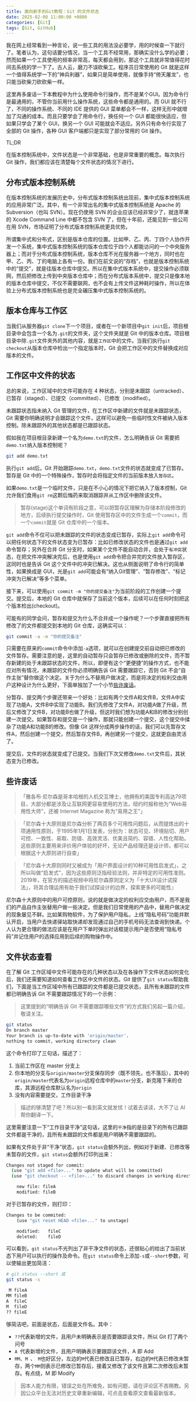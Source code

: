 ```yaml
---
title: 面向新手的Git教程：Git 的文件状态
date: 2025-02-08 11:00:00 +0800
categories: [Git]
tags: [Git, GitHub]
---
```


我在网上经常看到一种言论，说一些工具的用法没必要学，用的时候查一下就行了。笔者认为，这句话要分情况，当一个工具不经常用，那确实没什么学的必要；然而如果一个工具使用的频率非常高，每天都会用到，那这个工具就非常值得花时间去系统的学一下了。古人云，磨刀不误砍柴工。程序员日常使用的 Git 就是这样一个值得系统学一下的“神兵利器”，如果只是简单使用，就像手持“倚天屠龙”，也只能当砍柴刀砍砍柴一样。

这里再多废话一下本教程中为什么使用命令行操作，而不是某个GUI。因为命令行是最通用的，不管你当前用什么操作系统，这些命令都是通用的。而 GUI 就不行了，不同的操作系统、不同的 IDE 提供的 GUI 菜单都会不一样，这样无形中就增加了沟通的成本。而且只要学会了用命令行，换任何一个 GUI 都能很快适应，但如果只学会了某个 GUI，换另一个 GUI 可能就会不适应。另外只有命令行实现了全部的 Git 操作，各种 GUI 客户端都只是实现了部分常用的 Git 操作。

TL;DR

在版本控制系统中，文件状态是一个非常基础，也是非常重要的概念。每次执行 Git 操作，我们都应该在清楚每个文件状态的情况下进行。

## 分布式版本控制系统

在版本控制系统的发展历史中，分布式版本控制系统出现前，集中式版本控制系统的应用非常广泛。其中，有一个非常出名的集中式版本控制系统是 Apache 的 Subversion（也叫 SVN）。现在仍使用 SVN 的企业应该已经非常少了，就连苹果的 Xcode Command Line 中都不包含 SVN 了，但在十年前，还能见到一些公司在用 SVN，市场证明了分布式版本控制系统更具优势。

所谓集中式和分布式，区别是版本仓库的位置。比如甲、乙、丙、丁四个人协作开发一个系统，集中式版本控制系统的版本仓库位于四个人都能访问的一个中央服务器上；而对于分布式版本控制系统，版本仓库不光在服务器一个地方，同时也在甲、乙、丙、丁的电脑上各有一份。我们在前文说的“存档”，也就是版本控制系统中的“提交”，就是往版本仓库中提交。所以在集中式版本系统中，提交操作必须联网，然后把修改上传到中央版本仓库中；而在分布式版本系统中，提交只是像本地的版本仓库中提交，不仅不需要联网，也不会有上传文件这种耗时操作，所以在体验上分布式版本控制系统也是完全碾压集中式版本控制系统的。

## 版本仓库与工作区

当我们从服务器`git clone`下一个项目，或者在一个新项目中`git init`后，项目根目录中会包含一个名为`.git`的文件夹，这个文件夹就是 Git 中的版本仓库。项目根目录中除`.git`文件夹外的其他内容，就是`工作区`中的文件。当我们执行`git checkout`从版本仓库中检出一个指定版本时，Git 会把工作区中的文件替换成对应版本的文件。

## 工作区中文件的状态

总的来说，工作区域中的文件可能存在 4 种状态，分别是未跟踪（untracked）、已暂存（staged）、已提交（committed）、已修改（modified）。

未跟踪状态指未纳入 Git 管理的文件，在工作区中新建的文件就是未跟踪状态，Git 需要你明确说明才会跟踪这个文件，这样可以避免一些临时性文件被纳入版本控制。除未跟踪外的其他状态都是已跟踪状态。

假如我在项目根目录新建一个名为`demo.txt`的文件，怎么明确告诉 Git 需要把`demo.txt`纳入版本控制呢？

```bash
git add demo.txt
```

执行`git add`后，Git 开始跟踪`demo.txt`，`demo.txt`文件的状态就变成了已暂存。暂存是 Git 中的一个特殊操作，暂存时会将指定文件的当前版本放入`暂存区`。

如果`demo.txt`是一个临时文件，只是在不小心的情况下把它纳入了版本控制，Git 允许我们食用`git rm`这颗后悔药来取消跟踪并从工作区中删除该文件。

> 暂存(stage)这个单词有阶段之意，可以把暂存区理解为存储本阶段修改的地方，后续执行提交操作时，Git 使用暂存区中的文件生成一个`commit`，而一个`commit`就是 Git 仓库中的一个版本。

`git add`命令不仅可以把未跟踪的文件的状态变成已暂存，实际上`git add`命令可以把任何状态下的文件状态变为已暂存：比如已修改状态的文件也是通过`git add`命令暂存；另外在合并 Git 分支时，如果某个文件不能自动合并，会处于`有冲突`状态，在把文件冲突解决完后，也是使用`git add`命令把合并完的文件放入暂存区，这同时也是告诉 Git 这个文件中的冲突已解决。这也从侧面说明了命令行的简单性，如果换成是 GUI，光是`git add`可能会有“纳入Git管理”、“暂存修改”、“标记冲突为已解决”等多个菜单。

接下来，可以使用`git commit -m "你的提交备注"`为当前阶段的工作创建一个提交。提交后，本地的 Git 仓库中就保存了当前这个版本，后续可以在任何时刻把这个版本检出(checkout)。

可能有的同学会问，暂存和提交为什么不合并成一个操作呢？一个步骤直接把所有修改了的文件都提交到本地的 Git 仓库，这确实可以：

```bash
git commit -a -m "你的提交备注"
```

只需要在原来的`commit`命令中添加`-a`选项，就可以在创建提交前自动把已修改的文件暂存。需要注意的是，这里的自动暂存只会暂存已修改或删除的文件，而不暂存新建的处于未跟踪状态的文件，所以，即便有这个“更便捷”的操作方式，也不能应对所有情况，未跟踪的文件你必须明确告诉 Git 需要跟踪它，否则 Git 不会“自作主张”替你做这个决定。关于为什么不替用户做决定，而是将决定的权利交由用户这种设计为什么更好，下面单独加了一个小节[些许废话](#些许废话)。

分暂存、提交两个步骤还带来一个好处：比如有两个文件A和文件B，文件A中实现了功能A，文件B中实现了功能B。我们先修改了文件A，对功能A做了升级，然后又修改了文件B，对功能B也做了升级，但这时我们想为功能A和B的修改分别创建一次提交。如果暂存和提交是一个操作，那就只能创建一个提交，这个提交中揉杂了功能A和功能B的修改。但像 Git 这样分成两步操作的话，我们可以先暂存文件A，然后创建一个提交，然后暂存文件B，再创建另一个提交，这就更自由灵活了。

提交后，文件的状态就变成了已提交。当我们下次又修改`demo.txt`文件后，其状态变为已修改。

## 些许废话

> 「雅各布·尼尔森是哥本哈根的人机交互博士，他拥有的美国专利高达79项目，大部分都是涉及让互联网更容易使用的方法，纽约时报称他为“Web易用性大师”，还被 Internet Magazine 称为“易用之王”」

> 「尼尔森十大原则是尼尔森分析了两百多个可用性问题后，从而提炼出的十项通用性原则，于1995年1月1日发表，分别为：状态可见、环境贴切、用户可控、一致性、易取、防错、高效灵活、优美且简约、容错、人性化帮助。这些原则主要用来评价用户体验的好坏，无论产品经理还是设计师，都可以根据这十大原则进行自查」

> 「尼尔森十大原则同时又被成为「用户界面设计的10种可用性启发式」，之所以叫做“启发式”，因为这些原则泛指经验法则，并非特定的可用性准则。2019年，在官方的描述视频中将尼尔森原则定义为「十大UX设计试探法」，将其合理运用有助于我们试探设计的边界，探索更多的可能性』

尼尔森十大原则中的用户可控原则，说的就是做决定的权利应交由用户，而不是我们的产品自作主张替用户做一些决定。但是我们日常使用的产品中，替用户做决定的现象屡见不鲜。比如某购物软件，为了保护用户隐私，上线“隐私号码”功能并默认开启，当用户去快递驿站取快递却发现通过自己的手机号码无法查询到快递。个人认为更合理的做法应该是在用户下单时弹出对话框提示用户是否使用“隐私号码”并记住用户的选择应用到后续的购物操作中。

## 文件状态查看

在了解 Git 工作区域中文件可能存在的几种状态以及在各操作下文件状态如何变化后，我们还需要知道如何查看工作区中文件的状态。Git 提供了`git status`帮助我们，下面是当工作区域中所有已跟踪的文件都是已提交状态，且所有未跟踪的文件都已明确告诉 Git 不需要跟踪情况下的一个示例：

> 这里提到的“明确告诉 Git 不需要跟踪哪些文件”的方式我们另起一篇介绍，敬请关注。

```bash
git status 
On branch master
Your branch is up-to-date with 'origin/master'.
nothing to commit, working directory clean
```

这个命令打印了三句话，描述了：

1. 当前工作区在 master 分支上
2. 你本地的分支与`origin/master`分支保存同步（既不领先，也不落后），其中的`origin/master`代表名为`origin`远程仓库中的`master`分支，新克隆下来的仓库，其源远程仓库默认名为`origin`
3. 没有内容需要提交，工作目录干净

> 描述的够清楚了吧？所以别一看到英文就发怵！试着去读读，大不了让 AI 帮你翻译一下。

这里需要注意一下“工作目录干净”这句话，这里的`干净`指的是目录下的所有已跟踪文件都是干净的，且所有未跟踪的文件都是用户明确不需要跟踪的。

如果有文件处于非“干净”状态，`git status`会额外列出，例如对于新建、已修改等未暂存的文件，`git status`会额外打印列出来：

```bash
Changes not staged for commit:
  (use "git add <file>..." to update what will be committed)
  (use "git checkout -- <file>..." to discard changes in working directory)

  	new file: fileA
  	modified: fileB

```

对于已暂存的文件，则打印：

```bash
Changes to be commited:
	(use "git reset HEAD <file>..." to unstage)

	modified:   fileC
	deleted: 	fileD
```

可以看到，`git status`不光列出了非干净文件的状态，还很贴心的给出了当前状态下用户可以执行的操作及命令。在`git status`命令上添加`-s`或`--short`参数，可以使输出更加简洁：

```bash
# git status --short 或
git status -s

 M fileA
MM fileB
A  fileC
M  fileD
?? fileE
```

够简洁吧，前面是状态，后面是文件名。其中：

* `??`代表新增的文件，且用户未明确表示是否要跟踪该文件，所以 Git 打了两个问号
* `A `代表新增的文件，且用户明确表示要跟踪该文件，A 即 Add
* `MM`、`M `、` M`也好区分，左边的`M`代表已修改且已暂存，右边的`M`代表已修改未暂存，两个`MM`则表示已修改已暂存后，接着又修改了该文件且第二次修改后未暂存。有点绕，M 即 Modify

> 因本人能力有限，错误之处在所难免，如有问题，请在评论区不吝赐教。另因公众平台无法对历史文章重新编辑，可点击查看原文查看最新版本。
